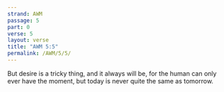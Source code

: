 ```yaml
---
strand: AWM
passage: 5
part: 0
verse: 5
layout: verse
title: "AWM 5:5"
permalink: /AWM/5/5/
---
```

But desire is a tricky thing, and it always will be, for the human can only ever have the moment, but today is never quite the same as tomorrow.
